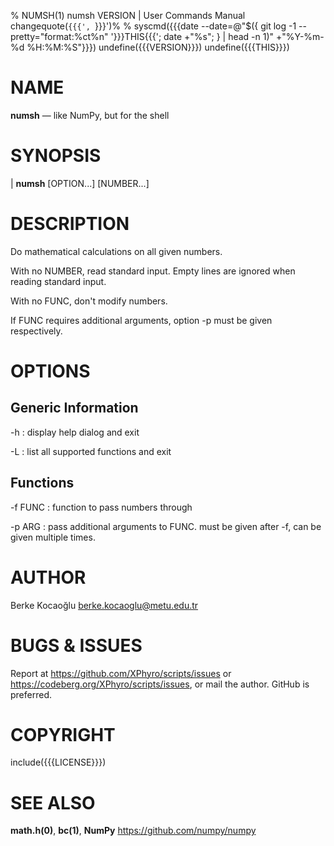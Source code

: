 % NUMSH(1) numsh VERSION | User Commands Manual
changequote(`{{{', `}}}')%
% syscmd({{{date --date=@"$({ git log -1 --pretty="format:%ct%n" '}}}THIS{{{'; date +"%s"; } | head -n 1)" +"%Y-%m-%d %H:%M:%S"}}})
undefine({{{VERSION}}})
undefine({{{THIS}}})

# NAME

**numsh** — like NumPy, but for the shell

# SYNOPSIS

| **numsh** \[OPTION...\] \[NUMBER...\]

# DESCRIPTION

Do mathematical calculations on all given numbers.

With no NUMBER, read standard input. Empty lines are ignored when reading
standard input.

With no FUNC, don't modify numbers.

If FUNC requires additional arguments, option -p must be given respectively.

# OPTIONS

## Generic Information

-h
: display help dialog and exit

-L
: list all supported functions and exit

## Functions

-f FUNC
: function to pass numbers through

-p ARG
: pass additional arguments to FUNC. must be given after -f, can be given
multiple times.

# AUTHOR

Berke Kocaoğlu <berke.kocaoglu@metu.edu.tr>

# BUGS & ISSUES

Report at <https://github.com/XPhyro/scripts/issues> or
<https://codeberg.org/XPhyro/scripts/issues>, or mail the author.
GitHub is preferred.

# COPYRIGHT

include({{{LICENSE}}})

# SEE ALSO

**math.h(0)**, **bc(1)**, **NumPy** <https://github.com/numpy/numpy>
